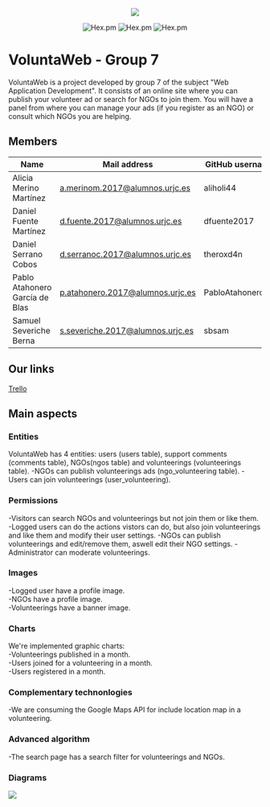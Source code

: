 <p align="center"><img src="https://i.ibb.co/ZgJ26q7/logo.png"></p>

<p align="center">
<img alt="Hex.pm" src="https://img.shields.io/badge/DAW-7-orange">
<img alt="Hex.pm" src="https://img.shields.io/badge/Members-5-blue">
<img alt="Hex.pm" src="https://img.shields.io/hexpm/l/plug?color=red">
</p>


# VoluntaWeb - Group 7 
VoluntaWeb is a project developed by group 7 of the subject "Web Application Development". It consists of an online site where you can publish your volunteer ad or search for NGOs to join them. You will have a panel from where you can manage your ads (if you register as an NGO) or consult which NGOs you are helping.

## Members
| Name | Mail address | GitHub username|
|--------|--------|------------|
|Alicia Merino Martínez| a.merinom.2017@alumnos.urjc.es| aliholi44 |
|Daniel Fuente Martínez| d.fuente.2017@alumnos.urjc.es | dfuente2017 |
|Daniel Serrano Cobos| d.serranoc.2017@alumnos.urjc.es | theroxd4n |
|Pablo Atahonero García de Blas| p.atahonero.2017@alumnos.urjc.es | PabloAtahoneroGB |
|Samuel Severiche Berna | s.severiche.2017@alumnos.urjc.es | sbsam |

  
## Our links
[Trello](https://trello.com/b/nNVdsRsp)

## Main aspects
### Entities
VoluntaWeb has 4 entities: users (users table), support comments (comments table), NGOs(ngos table) and volunteerings (volunteerings table).
-NGOs can publish volunteerings ads (ngo_volunteering table).
-Users can join volunteerings (user_volunteering).
### Permissions
-Visitors can search NGOs and volunteerings but not join them or like them.
-Logged users can do the actions vistors can do, but also join volunteerings and like them and modify their user settings.
-NGOs can publish volunteerings and edit/remove them, aswell edit their NGO settings.
-Administrator can moderate volunteerings.
### Images
-Logged user have a profile image.  
-NGOs have a profile image.  
-Volunteerings have a banner image.  
### Charts
We're implemented graphic charts:  
-Volunteerings published in a month.  
-Users joined for a volunteering in a month.  
-Users registered in a month.  
### Complementary technonlogies
-We are consuming the Google Maps API for include location map in a volunteering.
### Advanced algorithm
-The search page has a search filter for volunteerings and NGOs.
### Diagrams
<img src="./diagrams/NavigationDiagram.svg">
